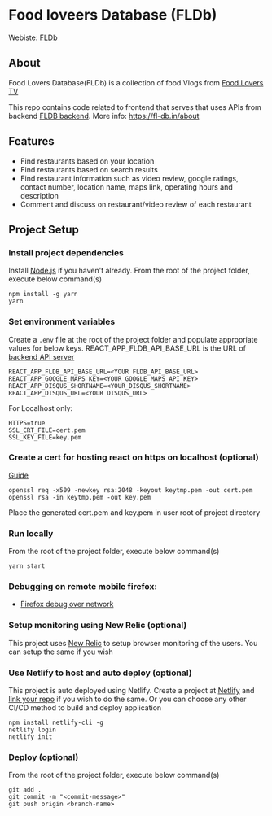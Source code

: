 # Food loveers Database (FLDb)

Webiste: [FLDb](https://fl-db.in)

## About

Food Lovers Database(FLDb) is a collection of food Vlogs from [Food Lovers TV](https://www.youtube.com/channel/UC-Lq6oBPTgTXT_K-ylWL6hg)

This repo contains code related to frontend that serves that uses APIs from backend [FLDB backend](https://github.com/Mr-SKR/fldb-apis). More info: https://fl-db.in/about

## Features

- Find restaurants based on your location
- Find restaurants based on search results
- Find restaurant information such as video review, google ratings, contact number, location name, maps link, operating hours and description
- Comment and discuss on restaurant/video review of each restaurant

## Project Setup

### Install project dependencies

Install [Node.js](https://nodejs.org/en/) if you haven't already.
From the root of the project folder, execute below command(s)

```
npm install -g yarn
yarn
```

### Set environment variables

Create a `.env` file at the root of the project folder and populate appropriate values for below keys.
REACT_APP_FLDB_API_BASE_URL is the URL of [backend API server](https://github.com/Mr-SKR/fldb-apis)

```
REACT_APP_FLDB_API_BASE_URL=<YOUR FLDB_API_BASE_URL>
REACT_APP_GOOGLE_MAPS_KEY=<YOUR_GOOGLE_MAPS_API_KEY>
REACT_APP_DISQUS_SHORTNAME=<YOUR_DISQUS_SHORTNAME>
REACT_APP_DISQUS_URL=<YOUR DISQUS_URL>
```

For Localhost only:

```
HTTPS=true
SSL_CRT_FILE=cert.pem
SSL_KEY_FILE=key.pem
```

### Create a cert for hosting react on https on localhost (optional)

[Guide](https://flaviocopes.com/react-how-to-configure-https-localhost/)

```
openssl req -x509 -newkey rsa:2048 -keyout keytmp.pem -out cert.pem
openssl rsa -in keytmp.pem -out key.pem
```

Place the generated cert.pem and key.pem in user root of project directory

### Run locally

From the root of the project folder, execute below command(s)

```
yarn start
```

### Debugging on remote mobile firefox:

- [Firefox debug over network](https://developer.mozilla.org/en-US/docs/Tools/about:debugging#connecting_over_the_network)

### Setup monitoring using New Relic (optional)

This project uses [New Relic](https://docs.newrelic.com/docs/browser/browser-monitoring/getting-started/introduction-browser-monitoring/) to setup browser monitoring of the users. You can setup the same if you wish

### Use Netlify to host and auto deploy (optional)

This project is auto deployed using Netlify. Create a project at [Netlify](https://www.netlify.com/) and [link your repo](https://docs.netlify.com/configure-builds/repo-permissions-linking/) if you wish to do the same. Or you can choose any other CI/CD method to build and deploy application

```
npm install netlify-cli -g
netlify login
netlify init
```

### Deploy (optional)

From the root of the project folder, execute below command(s)

```
git add .
git commit -m "<commit-message>"
git push origin <branch-name>
```
